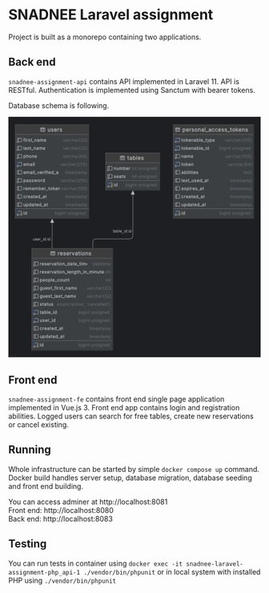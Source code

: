 # SNADNEE Laravel assignment

Project is built as a monorepo containing two applications.

## Back end
`snadnee-assignment-api` contains API implemented in Laravel 11.
API is RESTful. Authentication is implemented using Sanctum with 
bearer tokens.

Database schema is following.

![title](erd.png)

## Front end
`snadnee-assignment-fe` contains front end single page application implemented in Vue.js 3.
Front end app contains login and registration abilities. Logged users can search for 
free tables, create new reservations or cancel existing.

## Running
Whole infrastructure can be started by simple `docker compose up` command. Docker build handles
server setup, database migration, database seeding and front end building.

You can access adminer at http://localhost:8081\
Front end: http://localhost:8080\
Back end: http://localhost:8083

## Testing
You can run tests in container using `docker exec -it snadnee-laravel-assignment-php_api-1 ./vendor/bin/phpunit`
or in local system with installed PHP using `./vendor/bin/phpunit`